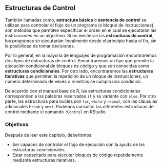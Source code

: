 
## Estructuras de Control

También llamadas como, __estructura básica__ o __sentencia de control__ se utilizan
para controlar el flujo de un programa (o bloque de instrucciones), son métodos que 
permiten especificar el orden en el cual se ejecutarán las instrucciones en un 
algoritmo. Si no existieran las __estructuras de control__, los programas se ejecutarían
linealmente desde el principio hasta el fin, sin la posibilidad de tomar decisiones.

Por lo general, en la mayoría de lenguajes de programación  encontraremos dos tipos de estructuras
de control. Encontraremos un tipo que permite la ejecución condicional de bloques de 
código y que son conocidas como __estructuras condicionales__. Por otro lado, 
encontraremos las __estructuras iterativas__ que permiten la repetición de un bloque
de instrucciones, un número determinado de veces o mientras se cumpla una condición.

De acuerdo con el manual base de R, las estructuras condicionales corresponden a 
las palabras reservadas `if` y su variante con `else`. Por otro parte, las estructuras 
para bucles son `for`, `while` y `repeat`, con las cláusulas adicionales `break` y `next`.
Podemos consultar las diferentes estructuras de control mediante el comando `?Control` en RStudio.

### Objetivos 

Después de leer este capítulo, deberíamos:

- Ser capaces de controlar el flujo de ejecución con la ayuda de las estructuras 
condicionales.
- Estar capacitado para ejecutar bloques de código repetidamente mediante estructuras
iterativas.
